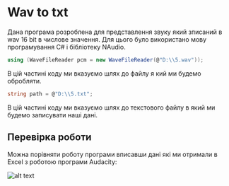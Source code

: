 # Wav to txt

Дана програма розроблена для представлення звуку який зписаний в wav 16 bit в числове значення. Для цього було використано мову програмування С# і бібліотеку NAudio. 

```csharp
using (WaveFileReader pcm = new WaveFileReader(@"D:\\5.wav"));
```

В цій частині коду ми вказуємо шлях до файлу я кий ми будемо обробляти.

```csharp
string path = @"D:\\5.txt";
```

В цій частині коду ми вказуємо шлях до текстового файлу в який ми будемо записувати наші дані. 

## Перевірка роботи

Можна порівняти роботу програми вписавши дані які ми отримали в Excel з роботою програми Audacity:

![alt text](https://github.com/bderevyaga/Wav-to-txt/blob/master/img.PNG?raw=true "Результат роботи програми.")
